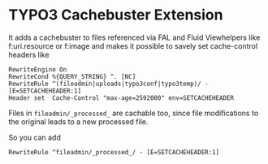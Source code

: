 # TYPO3 Cachebuster Extension

It adds a cachebuster to files referenced via FAL and Fluid Viewhelpers like f:uri.resource or f:image and makes it possible to savely set cache-control headers like

```
RewriteEngine On
RewriteCond %{QUERY_STRING} ^. [NC]
RewriteRule ^(fileadmin|uploads|typo3conf|typo3temp)/ - [E=SETCACHEHEADER:1]
Header set  Cache-Control "max-age=2592000" env=SETCACHEHEADER
```

Files in `fileadmin/_processed_` are cachable too, since file modifications to the original leads to a new processed file.

So you can add

```
RewriteRule ^fileadmin/_processed_/ - [E=SETCACHEHEADER:1]
```
